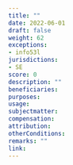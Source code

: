 ```yaml
---
title: ""
date: 2022-06-01
draft: false
weight: 62
exceptions:
- info53l
jurisdictions:
- SE
score: 0
description: "" 
beneficiaries:
purposes: 
usage:
subjectmatter:
compensation:
attribution: 
otherConditions: 
remarks: ""
link: 
---
```

